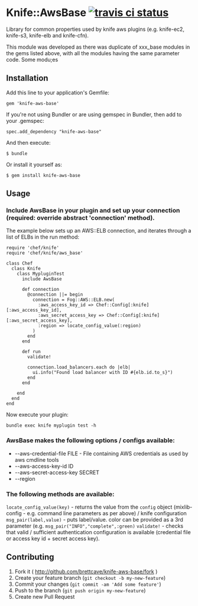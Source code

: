 # Knife::AwsBase     [![travis ci status](https://travis-ci.org/brettcave/knife-aws-base.svg?branch=master)](https://travis-ci.org/brettcave/knife-aws-base)

Library for common properties used by knife aws plugins (e.g. knife-ec2, knife-s3, knife-elb and knife-cfn).

This module was developed as there was duplicate of xxx_base modules in the gems listed above, with all the modules having the same parameter code. Some modu;es

## Installation

Add this line to your application's Gemfile:

    gem 'knife-aws-base'

If you're not using Bundler or are using gemspec in Bundler, then add to your .gemspec:

    spec.add_dependency "knife-aws-base"

And then execute:

    $ bundle

Or install it yourself as:

    $ gem install knife-aws-base

## Usage

### Include AwsBase in your plugin and set up your connection (required: override abstract 'connection' method).

The example below sets up an AWS::ELB connection, and iterates through a list of ELBs in the run method:

    require 'chef/knife'
    require 'chef/knife/aws_base'

    class Chef
      class Knife
        class MypluginTest
          include AwsBase

          def connection
            @connection ||= begin
              connection = Fog::AWS::ELB.new(
                :aws_access_key_id => Chef::Config[:knife][:aws_access_key_id],
                :aws_secret_access_key => Chef::Config[:knife][:aws_secret_access_key],
                :region => locate_config_value(:region)
              )
            end
          end

          def run
            validate!

            connection.load_balancers.each do |elb|
              ui.info("Found load balancer with ID #{elb.id.to_s}")
            end
          end

        end
      end
    end

Now execute your plugin:

    bundle exec knife myplugin test -h

### AwsBase makes the following options / configs available:

- --aws-credential-file FILE - File containing AWS credentials as used by aws cmdline tools
- --aws-access-key-id ID
- --aws-secret-access-key SECRET
- --region

### The following methods are available:

`locate_config_value(key)` - returns the value from the `config` object (mixlib-config - e.g. command line parameters as per above) / knife configuration
`msg_pair(label,value)` - puts label/value. color can be provided as a 3rd parameter (e.g. `msg_pair("INFO","complete",:green)`
`validate!` - checks that valid / sufficient authentication configuration is available (credential file or access key id + secret access key).


## Contributing

1. Fork it ( http://github.com/brettcave/knife-aws-base/fork )
2. Create your feature branch (`git checkout -b my-new-feature`)
3. Commit your changes (`git commit -am 'Add some feature'`)
4. Push to the branch (`git push origin my-new-feature`)
5. Create new Pull Request
